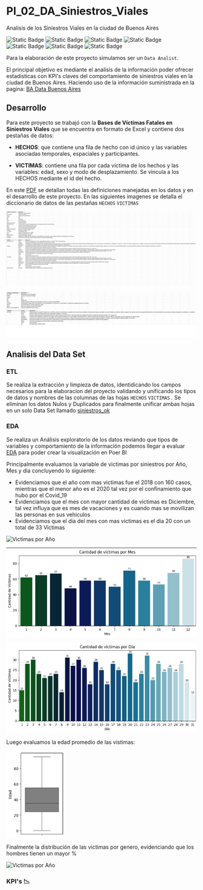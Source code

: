 # PI_02_DA_Siniestros_Viales
Analisis de los Siniestros Viales en la ciudad de Buenos Aires

![Static Badge](https://img.shields.io/badge/PowerBI-gray?style=flat&logo=powerbi)
![Static Badge](https://img.shields.io/badge/Python-gray?style=flat&logo=python)
![Static Badge](https://img.shields.io/badge/-Pandas-gray?style=flat&logo=pandas)
![Static Badge](https://img.shields.io/badge/-Matplotlib-gray?style=flat&logo=matplotlib)
![Static Badge](https://img.shields.io/badge/-Seaborn-gray?style=flat&logo=seaborn)
![Static Badge](https://img.shields.io/badge/-Jupyter_Notebook-gray?style=flat&logo=jupyter)
![Static Badge](https://img.shields.io/badge/Visual_Studio_Code-gray?style=flat&logo=visual%20studio%20code&logoColor=blue)


Para la elaboración de este proyecto simulamos ser un `Data Analist`.

El principal objetivo es mediante el analisis de la información poder ofrecer estadisticas con KPI's claves del comportamiento de siniestros viales en la ciudad de Buenos Aires. Haciendo uso de la información suministrada en la pagina: [BA Data Buenos Aires](https://data.buenosaires.gob.ar/dataset/victimas-siniestros-viales)

## Desarrollo

Para este proyecto se trabajó con la **Bases de Víctimas Fatales en Siniestros Viales** que se encuentra en formato de Excel y contiene dos pestañas de datos:

 * **HECHOS**: que contiene una fila de hecho con id único y las variables asociadas temporales, espaciales y participantes.

 * **VICTIMAS**: contiene una fila por cada víctima de los hechos y las variables: edad, sexo y modo de desplazamiento. Se vincula a los HECHOS mediante el id del hecho.
   
En este [PDF](https://drive.google.com/file/d/1ct4Y5PpQ7XkSegjyclxKNoYIyKa7GILO/view?usp=drive_link) se detallan todas las definiciones manejadas en los datos y en el desarrollo de este proyecto.
En las siguientes imagenes se detalla el diccionario de datos de las pestañas `HECHOS` `VICTIMAS`

![Diccionario HECHOS](/Image/Diccionario_Hechos.png)

![Diccionario HECHOS](/Image/Diccionario_Victimas.png)


## Analisis del Data Set

### ETL

Se realiza la extracción y limpieza de datos, identidicando los campos necesarios para la elaboracíon del proyecto validando y unificando los tipos de datos y nombres de las columnas de las hojas `HECHOS` `VICTIMAS` . Se eliminan los datos Nulos y Duplicados para finalmente unificar ambas hojas en un solo Data Set llamado [siniestros_ok](/Data/siniestros_ok.csv)

### EDA

Se realiza un Análisis exploratorio de los datos reviando que tipos de variables y comportamiento de la información podemos llegar a evaluar [EDA](/EDA.ipynb) para poder crear la visualización en Poer BI

Principalmente evaluamos la variable de victimas por siniestros por Año, Mes y dia concluyendo lo siguiente:

* Evidenciamos que el año com mas victimas fue el 2018 con 160 casos, mientras que el menor año es el 2020 tal vez por el confinamiento que hubo por el Covid_19
* Evidenciamos que el mes con mayor cantidad de victimas es Diciembre, tal vez influya que es mes de vacaciones y es cuando mas se movilizan las personas en sus vehiculos
* Evidenciamos que el dia del mes con mas victimas es el dia 20 con un total de 33 Victimas

![Victimas por Año](/Image/Cantidad_de_victimas_por_año.png)

![Victimas por Mes](/Image/Cantidad_de_victimas_por_mes.png)

![Victimas por Día](/Image/Cantidad_de_victimas_por_dia.png)

Luego evaluamos la edad promedio de las vistimas:

![Victimas por Año](/Image/Edad_promedio_victimas.png)

Finalmente la distribución de las victimas por genero, evidenciando que los hombres tienen un mayor % 

![Victimas por Año](/Image/Distribución_de_vistimas_por_genero.png)


### KPI's :chart_with_downwards_trend:







